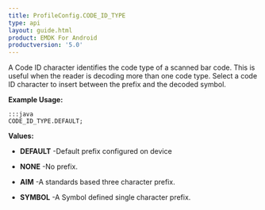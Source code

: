 ```yaml
---
title: ProfileConfig.CODE_ID_TYPE
type: api
layout: guide.html
product: EMDK For Android
productversion: '5.0'
---
```



A Code ID character identifies the code type of a scanned bar code.
 This is useful when the reader is decoding more than one code type.
 Select a code ID character to insert between the prefix and the decoded symbol.
 
 

**Example Usage:**
	
	:::java	
	CODE_ID_TYPE.DEFAULT;


**Values:**

* **DEFAULT** -Default prefix configured on device

* **NONE** -No prefix.

* **AIM** -A standards based three character prefix.

* **SYMBOL** -A Symbol defined single character prefix.





